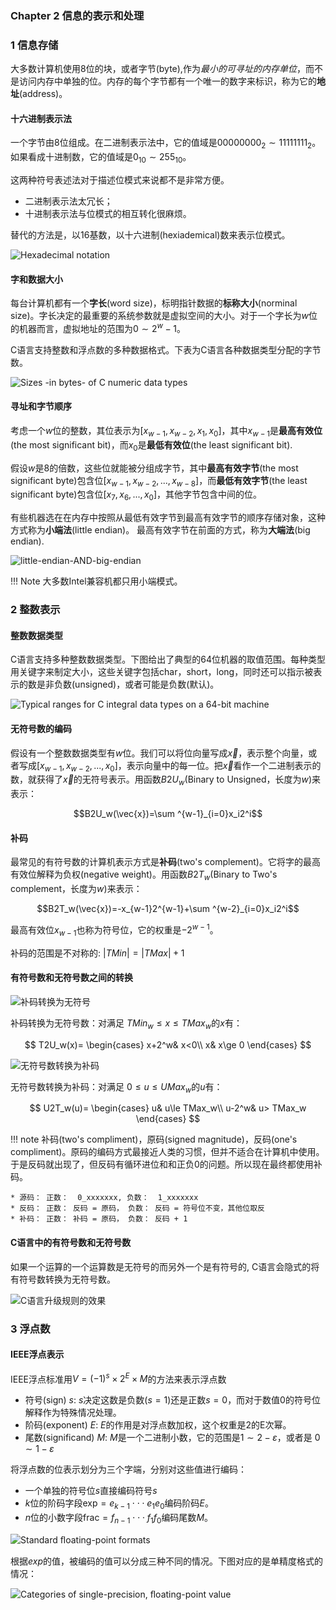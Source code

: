 ### **Chapter 2 信息的表示和处理**

### 1 信息存储

大多数计算机使用8位的块，或者字节(byte),作为*最小的可寻址的内存单位*，而不是访问内存中单独的位。内存的每个字节都有一个唯一的数字来标识，称为它的**地址**(address)。

#### 十六进制表示法

一个字节由8位组成。在二进制表示法中，它的值域是$00000000_2\sim 11111111_2$。如果看成十进制数，它的值域是$0_{10}\sim 255_{10}$。

这两种符号表述法对于描述位模式来说都不是非常方便。

* 二进制表示法太冗长；
* 十进制表示法与位模式的相互转化很麻烦。

替代的方法是，以16基数，以十六进制(hexiademical)数来表示位模式。

![Hexadecimal notation](figures/HexadecimalNotation.png)

#### 字和数据大小

每台计算机都有⼀个**字⻓**(word size)，标明指针数据的**标称大小**(norminal size)。字⻓决定的最重要的系统参数就是虚拟空间的⼤⼩。对于⼀个字⻓为$w$位的机器⽽⾔，虚拟地址的范围为$0\sim 2^w−1$。

C语言支持整数和浮点数的多种数据格式。下表为C语言各种数据类型分配的字节数。

![Sizes -in bytes- of C numeric data types](figures/SizesInBytesOfCNumericDataTypes.png)


#### 寻址和字节顺序

考虑一个$w$位的整数，其位表示为$[x_{w-1}, x_{w-2}, x_1, x_0]$，其中$x_{w-1}$是**最高有效位**(the most significant bit)，而$x_0$是**最低有效位**(the least significant bit).

假设$w$是8的倍数，这些位就能被分组成字节，其中**最高有效字节**(the most significant byte)包含位$[x_{w-1}, x_{w-2},..., x_{w-8}]$，而**最低有效字节**(the least significant byte)包含位$[x_7, x_6,..., x_0]$，其他字节包含中间的位。

有些机器选在在内存中按照从最低有效字节到最高有效字节的顺序存储对象，这种方式称为**小端法**(little endian)。 最高有效字节在前面的方式，称为**大端法**(big endian).

![little-endian-AND-big-endian](figures/little-endian-AND-big-endian.png)


!!! Note
    大多数Intel兼容机都只用小端模式。

### 2 整数表示

#### 整数数据类型

C语言支持多种整数数据类型。下图给出了典型的64位机器的取值范围。每种类型用关键字来制定大小，这些关键字包括<C>char</C>，<C>short</C>，<C>long</C>，同时还可以指示被表示的数是非负数(<C>unsigned</C>)，或者可能是负数(默认)。

![Typical ranges for C integral data types on a 64-bit machine](figures/TypicalRangesForCIntegralDataTypesOnA64BitMachine.png)



#### 无符号数的编码

假设有一个整数数据类型有$w$位。我们可以将位向量写成$\vec{x}$，表示整个向量，或者写成$[x_{w-1}, x_{w-2},..., x_0]$，表示向量中的每一位。把$\vec{x}$看作一个二进制表示的数，就获得了$\vec{x}$的无符号表示。用函数$B2U_w$(Binary to Unsigned，长度为$w$)来表示：

$$B2U_w(\vec{x})=\sum ^{w-1}_{i=0}x_i2^i$$

#### 补码

最常见的有符号数的计算机表示方式是**补码**(two's complement)。它将字的最高有效位解释为负权(negative weight)。用函数$B2T_w$(Binary to Two's complement，长度为$w$)来表示：

$$B2T_w(\vec{x})=-x_{w-1}2^{w-1}+\sum ^{w-2}_{i=0}x_i2^i$$

最高有效位$x_{w-1}$也称为符号位，它的权重是$-2^{w-1}$。

补码的范围是不对称的: $|TMin| = |TMax| + 1$

#### 有符号数和无符号数之间的转换


![补码转换为无符号](figures/TwosComplimentToUnsigned.png)


补码转换为无符号数：对满足 $TMin_w \le x \le TMax_w$的$x$有：

$$
T2U_w(x)=
\begin{cases}
x+2^w& x<0\\
x& x\ge 0
\end{cases}
$$


![无符号数转换为补码](figures/UnsingedToTwoCompliment.png)

无符号数转换为补码：对满足 $0 \le u \le UMax_w$的$u$有：

$$
U2T_w(u)=
\begin{cases}
u& u\le TMax_w\\
u-2^w& u> TMax_w
\end{cases}
$$

!!! note
    补码(two's compliment)，原码(signed magnitude)，反码(one's compliment)。原码的编码方式最接近人类的习惯，但并不适合在计算机中使用。于是反码就出现了，但反码有循环进位和和正负0的问题。所以现在最终都使用补码。
    
    * 源码： 正数：  0_xxxxxxx, 负数：  1_xxxxxxx
    * 反码： 正数： 反码 = 原码， 负数： 反码 = 符号位不变，其他位取反
    * 补码： 正数： 补码 = 原码， 负数： 反码 + 1
    
#### C语⾔中的有符号数和⽆符号数

如果⼀个运算的⼀个运算数是⽆符号的⽽另外⼀个是有符号的, C语⾔会隐式的将有符号数转换为⽆符号数。

![C语言升级规则的效果](figures/CImplicitConversion.png)

### 3 浮点数
#### IEEE浮点表示

IEEE浮点标准⽤$V=(−1)^s\times  2^E\times M$的⽅法来表⽰浮点数

* 符号(sign) $s$: $s$决定这数是负数($s=1$)还是正数$s=0$，而对于数值0的符号位解释作为特殊情况处理。
* 阶码(exponent) $E$: $E$的作用是对浮点数加权，这个权重是2的E次幂。
* 尾数(significand) $M$: $M$是一个二进制小数，它的范围是$1\sim 2-\varepsilon$，或者是 $0\sim 1-\varepsilon$

将浮点数的位表示划分为三个字端，分别对这些值进行编码：

* 一个单独的符号位$s$直接编码符号$s$
* $k$位的阶码字段$\text{exp} = e_{k-1}\cdot\cdot\cdot e_1e_0$编码阶码$E$。
* $n$位的小数字段$\text{frac} = f_{n-1}\cdot\cdot\cdot f_1f_0$编码尾数$M$。

![Standard ﬂoating-point formats](figures/StandardFloatingPointFormats.png)


根据$exp$的值，被编码的值可以分成三种不同的情况。下图对应的是单精度格式的情况：

![Categories of single-precision, ﬂoating-point value](figures/CategoriesOfSinglePrecisionFoatingPointValue.png)
